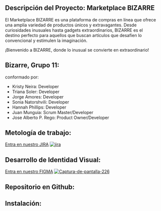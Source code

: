 ## Descripción del Proyecto: Marketplace BIZARRE

El Marketplace BIZARRE es una plataforma de compras en línea que ofrece una amplia variedad de productos únicos y extravagantes. Desde curiosidades inusuales hasta gadgets extraordinarios, BIZARRE es el destino perfecto para aquellos que buscan artículos que desafíen lo convencional y estimulen la imaginación.

¡Bienvenido a BIZARRE, donde lo inusual se convierte en extraordinario!

## Bizarre, Grupo 11:
conformado por:
- Kristy Neira: Developer
- Triana Soler: Developer
- Jorge Amores: Developer
- Sonia Natorshvili: Developer
- Hannah Phillips: Developer 
- Juan Munguia: Scrum Master/Developer
- Jose Alberto P. Rego: Product Owner/Developer 

## Metología de trabajo:

[Entra en nuestro JIRA](https://carlos-munguia.atlassian.net/jira/software/projects/MP/boards/4)
<a href="https://ibb.co/BZm4310"><img src="https://i.ibb.co/MVb8SXF/jira.png" alt="jira" border="0"></a>

## Desarrollo de Identidad Visual:
[Entra en nuestro FIGMA](https://www.figma.com/file/vzOd9FxjpRxE3929baLXjh/Bizarre_Equipo11(Bazaar)?type=design&node-id=0-1&mode=design&t=VGAkYqzr4iWJMTml-0)
<a href="https://ibb.co/r6tF4rs"><img src="https://i.ibb.co/wWLBMms/Captura-de-pantalla-226.png" alt="Captura-de-pantalla-226" border="0"></a>

## Repositorio en Github:

## Instalación:

